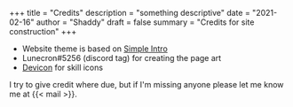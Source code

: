 +++
title = "Credits" 
description = "something descriptive" 
date = "2021-02-16"
author = "Shaddy" 
draft = false
summary = "Credits for site construction"
+++

- Website theme is based on [Simple Intro](https://themes.gohugo.io/simpleintro)
- Lunecron#5256 (discord tag) for creating the page art
- [Devicon](https://devicon.dev/) for skill icons

I try to give credit where due, but if I'm missing anyone please let me know me at {{< mail >}}.
